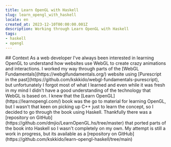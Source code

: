 ```yaml
---
title: Learn OpenGL with Haskell
slug: learn_opengl_with_haskell
locale: en
created_at: 2023-12-10T00:00:00.001Z
description: Working through Learn OpenGL with Haskell
tags:
- haskell
- opengl
---
```

<section>
## Context
As a web developer I've always been interested in learning OpenGL to understand how websites use WebGL to create crazy animations and interactions. I worked my way through parts of the [WebGL Fundamentals](https://webglfundamentals.org/) website using [Purescript in the past](https://github.com/kskkido/webgl-fundamentals-purescript), but unfortunately I forgot most of what I learned and even while it was fresh in my mind I didn't have a good understanding of the technology that WebGL is based on. I knew that the [Learn OpenGL](https://learnopengl.com/) book was the go to material for learning OpenGL, but I wasn't that keen on picking up C++ just to learn the concept, so I decided to go through the book using Haskell. Thankfully there was a [repository on GitHub](https://github.com/dmjio/LearnOpenGL.hs/tree/master) that ported parts of the book into Haskell so I wasn't completely on my own. My attempt is still a work in progress, but its available as a [repository on GitHub](https://github.com/kskkido/learn-opengl-haskell/tree/main)

</section>
